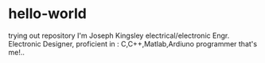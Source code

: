 # hello-world
trying out repository 
I'm Joseph Kingsley
electrical/electronic Engr.
Electronic Designer,
proficient in : C,C++,Matlab,Ardiuno programmer
that's me!..
